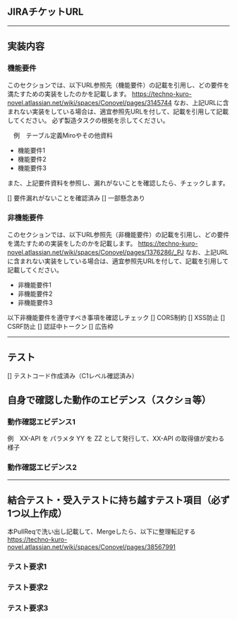 ## JIRAチケットURL


---
## 実装内容

### 機能要件

このセクションでは、以下URL参照先（機能要件）の記載を引用し、どの要件を満たすための実装をしたのかを記載します。
https://techno-kuro-novel.atlassian.net/wiki/spaces/Conovel/pages/3145744
なお、上記URLに含まれない実装をしている場合は、適宜参照先URLを付して、記載を引用して記載してください。
必ず製造タスクの根拠を示してください。

　例　テーブル定義Miroやその他資料


- 機能要件1
- 機能要件2
- 機能要件3

また、上記要件資料を参照し、漏れがないことを確認したら、チェックします。

[] 要件漏れがないことを確認済み
[] 一部懸念あり


### 非機能要件

このセクションでは、以下URL参照先（非機能要件）の記載を引用し、どの要件を満たすための実装をしたのかを記載します。
https://techno-kuro-novel.atlassian.net/wiki/spaces/Conovel/pages/1376286/_PJ
なお、上記URLに含まれない実装をしている場合は、適宜参照先URLを付して、記載を引用して記載してください。

- 非機能要件1
- 非機能要件2
- 非機能要件3

以下非機能要件を遵守すべき事項を確認しチェック
[] CORS制約
[] XSS防止
[] CSRF防止
[] 認証中トークン
[] 広告枠

---

## テスト

[] テストコード作成済み（C1レベル確認済み）

## 自身で確認した動作のエビデンス（スクショ等）

### 動作確認エビデンス1
例　XX-API を パラメタ YY を ZZ として発行して、XX-API の取得値が変わる様子

### 動作確認エビデンス2

---
## 結合テスト・受入テストに持ち越すテスト項目（必ず1つ以上作成）
本PullReqで洗い出し記載して、Mergeしたら、以下に整理転記する
https://techno-kuro-novel.atlassian.net/wiki/spaces/Conovel/pages/38567991

### テスト要求1

### テスト要求2

### テスト要求3
